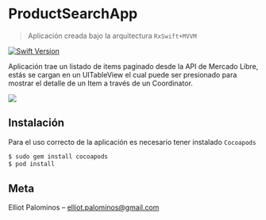 # ProductSearchApp

> Aplicación creada bajo la arquitectura `RxSwift+MVVM`

[![Swift Version][swift-image]][swift-url]

Aplicación trae un listado de items paginado desde la API de Mercado Libre, estás se cargan en un UITableView el cual puede ser presionado para mostrar el detalle de un Item a través de un Coordinator.

![](https://media.giphy.com/media/oqbIoHCHZtOvfdbrg8/giphy.gif)

## Instalación

Para el uso correcto de la aplicación es necesario tener instalado  `Cocoapods`

```swift
$ sudo gem install cocoapods
$ pod install
```

## Meta

Elliot Palominos  –  elliot.palominos@gmail.com

[swift-image]:https://img.shields.io/badge/swift-5.0-orange.svg
[swift-url]: https://swift.org/
